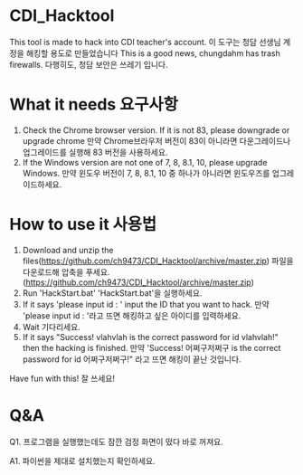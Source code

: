 # CDI_Hacktool
This tool is made to hack into CDI teacher's account.
이 도구는 청담 선생님 계정을 해킹할 용도로 만들었습니다
This is a good news, chungdahm has trash firewalls.
다행히도, 청담 보안은 쓰레기 입니다.

# What it needs 요구사항
1. Check the Chrome browser version. If it is not 83, please downgrade or upgrade chrome
만약 Chrome브라우저 버전이 83이 아니라면 다운그레이드나 업그레이드를 실행해 83 버전을 사용하세요.
2. If the Windows version are not one of 7, 8, 8.1, 10, please upgrade Windows.
만약 윈도우 버전이 7, 8, 8.1, 10 중 하나가 아니라면 윈도우즈를 업그레이드하세요.

# How to use it 사용법
1. Download and unzip the files(https://github.com/ch9473/CDI_Hacktool/archive/master.zip)
파일을 다운로드해 압축을 푸세요.(https://github.com/ch9473/CDI_Hacktool/archive/master.zip)
2. Run 'HackStart.bat'
'HackStart.bat'을 실행하세요.
3. If it says 'please input id : ' input the ID that you want to hack.
만약 'please input id : '라고 뜨면 해킹하고 싶은 아이디를 입력하세요.
4. Wait
기다리세요.
5. If it says "Success! vlahvlah is the correct password for id vlahvlah!" then the hacking is finished.
만약 'Success! 어쩌구저쩌구 is the correct password for id 어쩌구저쩌구!" 라고 뜨면 해킹이 끝난 것입니다.

Have fun with this!
잘 쓰세요!

# Q&A
Q1. 프로그램을 실행했는데도 잠깐 검정 화면이 떴다 바로 꺼져요.

A1. 파이썬을 제대로 설치했는지 확인하세요.
